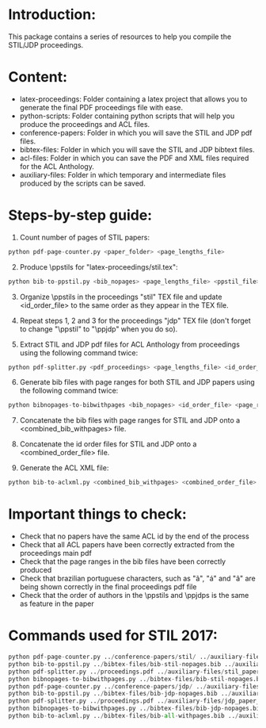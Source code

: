 # Introduction:
	
This package contains a series of resources to help you compile the STIL/JDP proceedings.

# Content:

- latex-proceedings: Folder containing a latex project that allows you to generate the final PDF proceedings file with ease.
- python-scripts: Folder containing python scripts that will help you produce the proceedings and ACL files.
- conference-papers: Folder in which you will save the STIL and JDP pdf files.
- bibtex-files: Folder in which you will save the STIL and JDP bibtext files.
- acl-files: Folder in which you can save the PDF and XML files required for the ACL Anthology.
- auxiliary-files: Folder in which temporary and intermediate files produced by the scripts can be saved.

# Steps-by-step guide:

1. Count number of pages of STIL papers:

```python
python pdf-page-counter.py <paper_folder> <page_lengths_file>
```
	
2. Produce \ppstils for "latex-proceedings/stil.tex":

```python
python bib-to-ppstil.py <bib_nopages> <page_lengths_file> <ppstil_file> <id_order_file>
```
	
3. Organize \ppstils in the proceedings "stil" TEX file and update <id_order_file> to the same order as they appear in the TEX file.

4. Repeat steps 1, 2 and 3 for the proceedings "jdp" TEX file (don't forget to change "\ppstil" to "\ppjdp" when you do so).

5. Extract STIL and JDP pdf files for ACL Anthology from proceedings using the following command twice:

```python
python pdf-splitter.py <pdf_proceedings> <page_lengths_file> <id_order_file> <first_paper_page> <short_paper_count> <long_paper_count> <acl_conference_code> <acl_base_paper_id> <acl_out_folder> <page_range_file>
```

6. Generate bib files with page ranges for both STIL and JDP papers using the following command twice:

```python
python bibnopages-to-bibwithpages <bib_nopages> <id_order_file> <page_range_file> ACL-STIL:<current_year> <acl_conference_code> <acl_base_paper_id> <bib_withpages>
```

7. Concatenate the bib files with page ranges for STIL and JDP onto a <combined_bib_withpages> file.

8. Concatenate the id order files for STIL and JDP onto a <combined_order_file> file.

9. Generate the ACL XML file:

```python
python bib-to-aclxml.py <combined_bib_withpages> <combined_order_file> ACL-STIL:<current_year> <acl_conference_code> <acl_base_paper_id> <acl_xml_file>
```

# Important things to check:

- Check that no papers have the same ACL id by the end of the process
- Check that all ACL papers have been correctly extracted from the proceedings main pdf
- Check that the page ranges in the bib files have been correctly produced
- Check that brazilian portuguese characters, such as "ã", "á" and "â" are being shown correctly in the final proceedings pdf file
- Check that the order of authors in the \ppstils and \ppjdps is the same as feature in the paper

# Commands used for STIL 2017:

```python
python pdf-page-counter.py ../conference-papers/stil/ ../auxiliary-files/stil_paper_lengths.txt
python bib-to-ppstil.py ../bibtex-files/bib-stil-nopages.bib ../auxiliary-files/stil_paper_lengths.txt ../auxiliary-files/stil_ppstils_file.txt ../auxiliary-files/stil_paper_order.txt
python pdf-splitter.py ../proceedings.pdf ../auxiliary-files/stil_paper_lengths.txt ../auxiliary-files/stil_paper_order.txt 12 6 14 W17 6600 ../acl-files/ ../auxiliary-files/stil_page_ranges.txt
python bibnopages-to-bibwithpages.py ../bibtex-files/bib-stil-nopages.bib ../auxiliary-files/stil_paper_order.txt ../auxiliary-files/stil_page_ranges.txt ACL-STIL:2017 W17 6600 ../bibtex-files/bib-stil-withpages.bib
python pdf-page-counter.py ../conference-papers/jdp/ ../auxiliary-files/jdp_paper_lengths.txt
python bib-to-ppstil.py ../bibtex-files/bib-jdp-nopages.bib ../auxiliary-files/jdp_paper_lengths.txt ../auxiliary-files/jdp_ppjdps_file.txt ../auxiliary-files/jdp_paper_order.txt
python pdf-splitter.py ../proceedings.pdf ../auxiliary-files/jdp_paper_lengths.txt ../auxiliary-files/jdp_paper_order.txt 185 11 0 W17 6620 ../acl-files/ ../auxiliary-files/jdp_page_ranges.txt
python bibnopages-to-bibwithpages.py ../bibtex-files/bib-jdp-nopages.bib ../auxiliary-files/jdp_paper_order.txt ../auxiliary-files/jdp_page_ranges.txt ACL-STIL:2017 W17 6620 ../bibtex-files/bib-jdp-withpages.bib
python bib-to-aclxml.py ../bibtex-files/bib-all-withpages.bib ../auxiliary-files/all_paper_order.txt ACL-STIL:2017 W17 6600 ../acl-files/W17-6600.xml
```